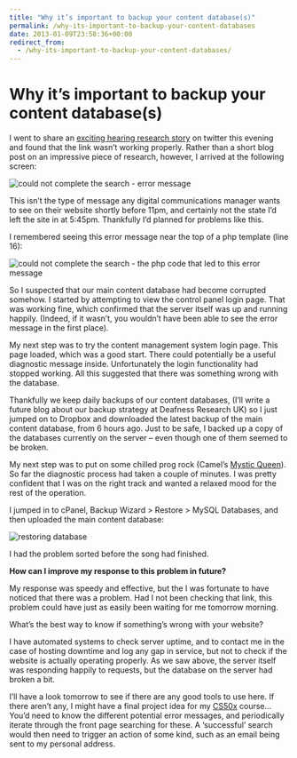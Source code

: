 ```yaml
---
title: "Why it’s important to backup your content database(s)"
permalink: /why-its-important-to-backup-your-content-databases
date: 2013-01-09T23:58:36+00:00
redirect_from:
  - /why-its-important-to-backup-your-content-databases/
---
```


# Why it’s important to backup your content database(s)

I went to share an [exciting hearing research story](http://www.deafnessresearch.org.uk/blog/new-research-on-regenerating-sensory-hair-cells-in-mammals/) on twitter this evening and found that the link wasn’t working properly. Rather than a short blog post on an impressive piece of research, however, I arrived at the following screen:

![could not complete the search - error message](Why%20it%E2%80%99s%20important%20to%20backup%20your%20content%20database(s)%20%E2%80%93%20Martin%20Lugton_files/could-not-complete-the-search.png)

This isn’t the type of message any digital communications manager wants to see on their website shortly before 11pm, and certainly not the state I’d left the site in at 5:45pm. Thankfully I’d planned for problems like this.

I remembered seeing this error message near the top of a php template (line 16):

![could not complete the search - the php code that led to this error message](Why%20it%E2%80%99s%20important%20to%20backup%20your%20content%20database(s)%20%E2%80%93%20Martin%20Lugton_files/could-not-complete-the-search-in-the-php.png)

So I suspected that our main content database had become corrupted somehow. I started by attempting to view the control panel login page. That was working fine, which confirmed that the server itself was up and running happily. (Indeed, if it wasn’t, you wouldn’t have been able to see the error message in the first place).

My next step was to try the content management system login page. This page loaded, which was a good start. There could potentially be a useful diagnostic message inside. Unfortunately the login functionality had stopped working. All this suggested that there was something wrong with the database.

Thankfully we keep daily backups of our content databases, (I’ll write a future blog about our backup strategy at Deafness Research UK) so I just jumped on to Dropbox and downloaded the latest backup of the main content database, from 6 hours ago. Just to be safe, I backed up a copy of the databases currently on the server – even though one of them seemed to be broken.

My next step was to put on some chilled prog rock (Camel’s [Mystic Queen](http://www.youtube.com/watch?v=h3QSuLMIvX4)). So far the diagnostic process had taken a couple of minutes. I was pretty confident that I was on the right track and wanted a relaxed mood for the rest of the operation.

I jumped in to cPanel, Backup Wizard > Restore > MySQL Databases, and then uploaded the main content database:

![restoring database](Why%20it%E2%80%99s%20important%20to%20backup%20your%20content%20database(s)%20%E2%80%93%20Martin%20Lugton_files/restoring-database.png)

I had the problem sorted before the song had finished.

**How can I improve my response to this problem in future?**

My response was speedy and effective, but the I was fortunate to have noticed that there was a problem. Had I not been checking that link, this problem could have just as easily been waiting for me tomorrow morning.

What’s the best way to know if something’s wrong with your website?

I have automated systems to check server uptime, and to contact me in the case of hosting downtime and log any gap in service, but not to check if the website is actually operating properly. As we saw above, the server itself was responding happily to requests, but the database on the server had broken a bit.

I’ll have a look tomorrow to see if there are any good tools to use here. If there aren’t any, I might have a final project idea for my [CS50x](https://www.edx.org/courses/HarvardX/CS50x/2012/info) course… You’d need to know the different potential error messages, and periodically iterate through the front page searching for these. A ‘successful’ search would then need to trigger an action of some kind, such as an email being sent to my personal address.